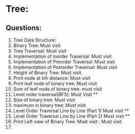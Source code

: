 # Tree: 

## Questions: 

1. Tree Data Structure: 
2. Binary Tree: Must visit
3. Tree Traversal: Must visit
4. Implementation of Inorder Traversal: Must visit
5. Implementation of Preorder Traversal: Must visit
6. Implementation of Postorder Traversal: Must visit
7. Height of Binary Tree: Must visit.
8. Print node at kth distance: Must visit
9. Print leaf node of binary tree: Must visit
10. Sum of leaf node of binary tree: must visit
11. Level order traversal(BFS): Must Visit **
12. Size of binary tree: Must visit
13. maximum in binary tree: Must visit
14. Level Order Traversal Line by Line (Part 1) Must visit **
15. Level Order Traversal Line by Line (Part 2) Must visit ** 
16. Print Left view of Binary Tree: Must visit : Must visit
17. 
